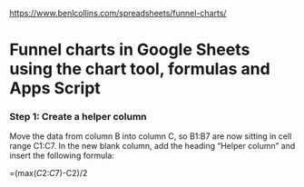 https://www.benlcollins.com/spreadsheets/funnel-charts/

# Funnel charts in Google Sheets using the chart tool, formulas and Apps Script

### Step 1: Create a helper column

Move the data from column B into column C, so B1:B7 are now sitting in cell range C1:C7. 
In the new blank column, add the heading “Helper column” and insert the following formula:

=(max($C$2:$C$7)-C2)/2
